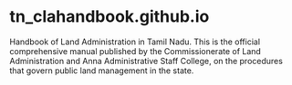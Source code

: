 # tn_clahandbook.github.io
 Handbook of Land Administration in Tamil Nadu. This is the official comprehensive manual published by the Commissionerate of Land Administration and Anna Administrative Staff College, on the procedures that govern public land management in the state.
